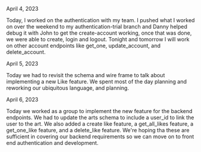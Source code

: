 April 4, 2023

Today, I worked on the authentication with my team. I pushed what I worked on over the weekend to my authentication-trial branch and Danny helped debug it with John to get the create-account working, once that was done, we were able to create, login and logout. Tonight and tomorrow I will work on other account endpoints like get_one, update_account, and delete_account.

April 5, 2023

Today we had to revisit the schema and wire frame to talk about implementing a new Like feature. We spent most of the day planning and reworking our ubiquitous language, and planning.

April 6, 2023

Today we worked as a group to implement the new feature for the backend endpoints. We had to update the arts schema to include a user_id to link the user to the art. We also added a create like feature, a get_all_likes feature, a get_one_like feature, and a delete_like feature. We're hoping tha these are sufficient in covering our backend requirements so we can move on to front end authentication and development.

